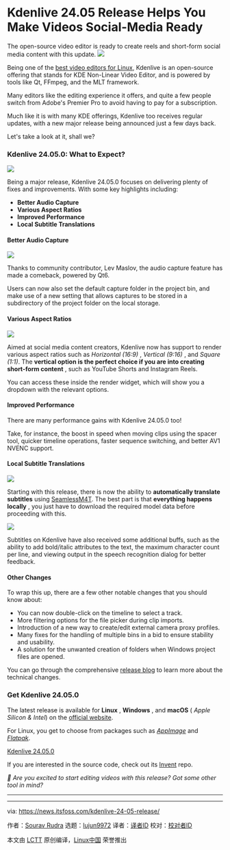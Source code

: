 [#]: subject: "Kdenlive 24.05 Release Helps You Make Videos Social-Media Ready"
[#]: via: "https://news.itsfoss.com/kdenlive-24-05-release/"
[#]: author: "Sourav Rudra https://news.itsfoss.com/author/sourav/"
[#]: collector: "lujun9972/lctt-scripts-1705972010"
[#]: translator: " "
[#]: reviewer: " "
[#]: publisher: " "
[#]: url: " "

Kdenlive 24.05 Release Helps You Make Videos Social-Media Ready
======
The open-source video editor is ready to create reels and short-form
social media content with this update.
[![][1]][2]

Being one of the [best video editors for Linux][3], Kdenlive is an open-source offering that stands for KDE Non-Linear Video Editor, and is powered by tools like Qt, FFmpeg, and the MLT framework.

Many editors like the editing experience it offers, and quite a few people switch from Adobe's Premier Pro to avoid having to pay for a subscription.

Much like it is with many KDE offerings, Kdenlive too receives regular updates, with a new major release being announced just a few days back.

Let's take a look at it, shall we?

### Kdenlive 24.05.0: What to Expect?

![][4]

Being a major release, Kdenlive 24.05.0 focuses on delivering plenty of fixes and improvements. With some key highlights including:

  * **Better Audio Capture**
  * **Various Aspect Ratios**
  * **Improved Performance**
  * **Local Subtitle Translations**



#### Better Audio Capture

![][5]

Thanks to community contributor, Lev Maslov, the audio capture feature has made a comeback, powered by Qt6.

Users can now also set the default capture folder in the project bin, and make use of a new setting that allows captures to be stored in a subdirectory of the project folder on the local storage.

#### Various Aspect Ratios

![][6]

Aimed at social media content creators, Kdenlive now has support to render various aspect ratios such as _Horizontal (16:9)_ , _Vertical (9:16)_ , and _Square (1:1)_. The **vertical option is the perfect choice if you are into creating short-form content** , such as YouTube Shorts and Instagram Reels.

You can access these inside the render widget, which will show you a dropdown with the relevant options.

#### Improved Performance

There are many performance gains with Kdenlive 24.05.0 too!

Take, for instance, the boost in speed when moving clips using the spacer tool, quicker timeline operations, faster sequence switching, and better AV1 NVENC support.

#### Local Subtitle Translations

![][7]

Starting with this release, there is now the ability to **automatically translate subtitles** using [SeamlessM4T][8]. The best part is that **everything happens locally** , you just have to download the required model data before proceeding with this.

![][9]

Subtitles on Kdenlive have also received some additional buffs, such as the ability to add bold/italic attributes to the text, the maximum character count per line, and viewing output in the speech recognition dialog for better feedback.

#### Other Changes

To wrap this up, there are a few other notable changes that you should know about:

  * You can now double-click on the timeline to select a track.
  * More filtering options for the file picker during clip imports.
  * Introduction of a new way to create/edit external camera proxy profiles.
  * Many fixes for the handling of multiple bins in a bid to ensure stability and usability.
  * A solution for the unwanted creation of folders when Windows project files are opened.



You can go through the comprehensive [release blog][10] to learn more about the technical changes.

### Get Kdenlive 24.05.0

The latest release is available for **Linux** , **Windows** , and **macOS** ( _Apple Silicon & Intel_) on the [official website][11].

For Linux, you get to choose from packages such as [_AppImage_][12] and [_Flatpak_][13].

[Kdenlive 24.05.0][11]

If you are interested in the source code, check out its [Invent][14] repo.

_💬 Are you excited to start editing videos with this release? Got some other tool in mind?_

* * *

--------------------------------------------------------------------------------

via: https://news.itsfoss.com/kdenlive-24-05-release/

作者：[Sourav Rudra][a]
选题：[lujun9972][b]
译者：[译者ID](https://github.com/译者ID)
校对：[校对者ID](https://github.com/校对者ID)

本文由 [LCTT](https://github.com/LCTT/TranslateProject) 原创编译，[Linux中国](https://linux.cn/) 荣誉推出

[a]: https://news.itsfoss.com/author/sourav/
[b]: https://github.com/lujun9972
[1]: https://news.itsfoss.com/assets/images/pikapods.jpg
[2]: https://www.pikapods.com/?utm_campaign=banner-2024-05&utm_source=itsfoss
[3]: https://itsfoss.com/best-video-editing-software-linux/
[4]: https://news.itsfoss.com/content/images/2024/06/Kdenlive-24.05.0.png
[5]: https://news.itsfoss.com/content/images/2024/06/Kdenlive-24.05.0_b.png
[6]: https://news.itsfoss.com/content/images/2024/06/Kdenlive-24.05.0_c.png
[7]: https://news.itsfoss.com/content/images/2024/06/Kdenlive-24.05.0_d.png
[8]: https://ai.meta.com/blog/seamless-m4t/
[9]: https://news.itsfoss.com/content/images/2024/06/Kdenlive-24.05.0_e.png
[10]: https://kdenlive.org/en/2024/05/kdenlive-24-05-0-released/
[11]: https://kdenlive.org/en/download/
[12]: https://itsfoss.com/use-appimage-linux/
[13]: https://itsfoss.com/flatpak-guide/
[14]: https://invent.kde.org/multimedia/kdenlive
